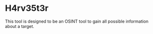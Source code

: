 # H4rv35t3r

This tool is designed to be an OSINT tool to gain all possible information about a target.